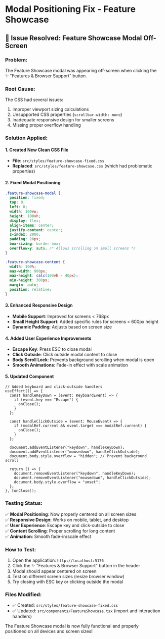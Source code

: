 # Modal Positioning Fix - Feature Showcase

## 🔧 **Issue Resolved**: Feature Showcase Modal Off-Screen

### **Problem:**

The Feature Showcase modal was appearing off-screen when clicking the ✨ "Features & Browser Support" button.

### **Root Cause:**

The CSS had several issues:

1. Improper viewport sizing calculations
2. Unsupported CSS properties (`scrollbar-width: none`)
3. Inadequate responsive design for smaller screens
4. Missing proper overflow handling

### **Solution Applied:**

#### **1. Created New Clean CSS File**

- **File**: `src/styles/feature-showcase-fixed.css`
- **Replaced**: `src/styles/feature-showcase.css` (which had problematic properties)

#### **2. Fixed Modal Positioning**

```css
.feature-showcase-modal {
  position: fixed;
  top: 0;
  left: 0;
  width: 100vw;
  height: 100vh;
  display: flex;
  align-items: center;
  justify-content: center;
  z-index: 2000;
  padding: 20px;
  box-sizing: border-box;
  overflow-y: auto; /* Allows scrolling on small screens */
}

.feature-showcase-content {
  width: 100%;
  max-width: 900px;
  max-height: calc(100vh - 40px);
  min-height: 300px;
  margin: auto;
  position: relative;
}
```

#### **3. Enhanced Responsive Design**

- **Mobile Support**: Improved for screens < 768px
- **Small Height Support**: Added specific rules for screens < 600px height
- **Dynamic Padding**: Adjusts based on screen size

#### **4. Added User Experience Improvements**

- **Escape Key**: Press ESC to close modal
- **Click Outside**: Click outside modal content to close
- **Body Scroll Lock**: Prevents background scrolling when modal is open
- **Smooth Animations**: Fade-in effect with scale animation

#### **5. Updated Component**

```tsx
// Added keyboard and click-outside handlers
useEffect(() => {
  const handleKeyDown = (event: KeyboardEvent) => {
    if (event.key === "Escape") {
      onClose();
    }
  };

  const handleClickOutside = (event: MouseEvent) => {
    if (modalRef.current && event.target === modalRef.current) {
      onClose();
    }
  };

  document.addEventListener("keydown", handleKeyDown);
  document.addEventListener("mousedown", handleClickOutside);
  document.body.style.overflow = "hidden"; // Prevent background scroll

  return () => {
    document.removeEventListener("keydown", handleKeyDown);
    document.removeEventListener("mousedown", handleClickOutside);
    document.body.style.overflow = "unset";
  };
}, [onClose]);
```

### **Testing Status:**

✅ **Modal Positioning**: Now properly centered on all screen sizes  
✅ **Responsive Design**: Works on mobile, tablet, and desktop  
✅ **User Experience**: Escape key and click-outside to close  
✅ **Content Scrolling**: Proper scrolling for long content  
✅ **Animation**: Smooth fade-in/scale effect

### **How to Test:**

1. Open the application: `http://localhost:5176`
2. Click the ✨ "Features & Browser Support" button in the header
3. Modal should appear centered on screen
4. Test on different screen sizes (resize browser window)
5. Try closing with ESC key or clicking outside the modal

### **Files Modified:**

- ✅ Created: `src/styles/feature-showcase-fixed.css`
- ✅ Updated: `src/components/FeatureShowcase.tsx` (import and interaction handlers)

The Feature Showcase modal is now fully functional and properly positioned on all devices and screen sizes!
